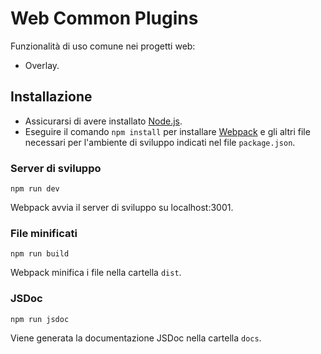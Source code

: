 # Web Common Plugins

Funzionalità di uso comune nei progetti web:
- Overlay.

## Installazione

- Assicurarsi di avere installato [Node.js](http://nodejs.org/).
- Eseguire il comando `npm install` per installare [Webpack](https://webpack.js.org/guides/installation/#root) e gli altri file necessari per l'ambiente di sviluppo indicati nel file `package.json`.

### Server di sviluppo

```
npm run dev
```

Webpack avvia il server di sviluppo su localhost:3001.

### File minificati

```
npm run build
```

Webpack minifica i file nella cartella `dist`.

### JSDoc

```
npm run jsdoc
```

Viene generata la documentazione JSDoc nella cartella `docs`.
